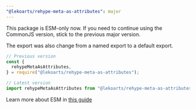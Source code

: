 ```yaml
---
"@lekoarts/rehype-meta-as-attributes": major
---
```


This package is ESM-only now. If you need to continue using the CommonJS version, stick to the previous major version.

The export was also change from a named export to a default export.

```js
// Previous version
const {
  rehypeMetaAsAttributes,
} = require("@lekoarts/rehype-meta-as-attributes");

// Latest version
import rehypeMetaAsAttributes from "@lekoarts/rehype-meta-as-attributes";
```

Learn more about ESM in [this guide](https://gist.github.com/sindresorhus/a39789f98801d908bbc7ff3ecc99d99c)
